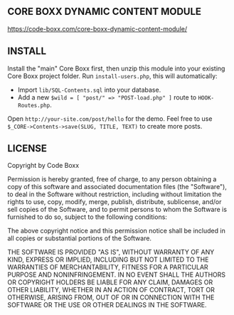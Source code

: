 ## CORE BOXX DYNAMIC CONTENT MODULE
https://code-boxx.com/core-boxx-dynamic-content-module/

## INSTALL
Install the "main" Core Boxx first, then unzip this module into your existing Core Boxx project folder. Run `install-users.php`, this will automatically:

* Import `lib/SQL-Contents.sql` into your database.
* Add a new `$wild = [ "post/" => "POST-load.php" ]` route to `HOOK-Routes.php`.

Open `http://your-site.com/post/hello` for the demo. Feel free to use `$_CORE->Contents->save(SLUG, TITLE, TEXT)` to create more posts.

## LICENSE
Copyright by Code Boxx

Permission is hereby granted, free of charge, to any person obtaining a copy
of this software and associated documentation files (the "Software"), to deal
in the Software without restriction, including without limitation the rights
to use, copy, modify, merge, publish, distribute, sublicense, and/or sell
copies of the Software, and to permit persons to whom the Software is
furnished to do so, subject to the following conditions:

The above copyright notice and this permission notice shall be included in all
copies or substantial portions of the Software.

THE SOFTWARE IS PROVIDED "AS IS", WITHOUT WARRANTY OF ANY KIND, EXPRESS OR
IMPLIED, INCLUDING BUT NOT LIMITED TO THE WARRANTIES OF MERCHANTABILITY,
FITNESS FOR A PARTICULAR PURPOSE AND NONINFRINGEMENT. IN NO EVENT SHALL THE
AUTHORS OR COPYRIGHT HOLDERS BE LIABLE FOR ANY CLAIM, DAMAGES OR OTHER
LIABILITY, WHETHER IN AN ACTION OF CONTRACT, TORT OR OTHERWISE, ARISING FROM,
OUT OF OR IN CONNECTION WITH THE SOFTWARE OR THE USE OR OTHER DEALINGS IN THE
SOFTWARE.